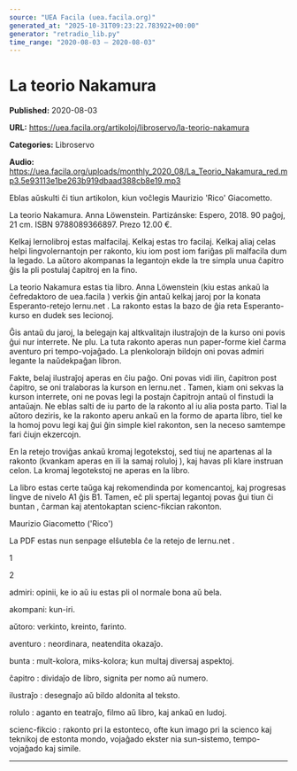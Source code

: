 ```yaml
---
source: "UEA Facila (uea.facila.org)"
generated_at: "2025-10-31T09:23:22.783922+00:00"
generator: "retradio_lib.py"
time_range: "2020-08-03 – 2020-08-03"
---
```



# La teorio Nakamura

**Published:** 2020-08-03

**URL:** https://uea.facila.org/artikoloj/libroservo/la-teorio-nakamura

**Categories:** Libroservo

**Audio:** https://uea.facila.org/uploads/monthly_2020_08/La_Teorio_Nakamura_red.mp3.5e93113e1be263b919dbaad388cb8e19.mp3

Eblas aŭskulti ĉi tiun artikolon, kiun voĉlegis Maurizio 'Rico' Giacometto.

La teorio Nakamura. Anna Löwenstein. Partizánske: Espero, 2018. 90 paĝoj, 21 cm. ISBN 9788089366897. Prezo 12.00 €.

Kelkaj lernolibroj estas malfacilaj. Kelkaj estas tro facilaj. Kelkaj aliaj celas helpi lingvolernantojn per rakonto, kiu iom post iom fariĝas pli malfacila dum la legado. La aŭtoro akompanas la legantojn ekde la tre simpla unua ĉapitro ĝis la pli postulaj ĉapitroj en la fino.

La teorio Nakamura estas tia libro. Anna Löwenstein (kiu estas ankaŭ la ĉefredaktoro de uea.facila ) verkis ĝin antaŭ kelkaj jaroj por la konata Esperanto-retejo lernu.net . La rakonto estas la bazo de ĝia reta Esperanto-kurso en dudek ses lecionoj.

Ĝis antaŭ du jaroj, la belegajn kaj altkvalitajn ilustraĵojn de la kurso oni povis ĝui nur interrete. Ne plu. La tuta rakonto aperas nun paper-forme kiel ĉarma aventuro pri tempo-vojaĝado. La plenkolorajn bildojn oni povas admiri legante la naŭdekpaĝan libron.

Fakte, belaj ilustraĵoj aperas en ĉiu paĝo. Oni povas vidi ilin, ĉapitron post ĉapitro, se oni tralaboras la kurson en lernu.net . Tamen, kiam oni sekvas la kurson interrete, oni ne povas legi la postajn ĉapitrojn antaŭ ol finstudi la antaŭajn. Ne eblas salti de iu parto de la rakonto al iu alia posta parto. Tial la aŭtoro deziris, ke la rakonto aperu ankaŭ en la formo de aparta libro, tiel ke la homoj povu legi kaj ĝui ĝin simple kiel rakonton, sen la neceso samtempe fari ĉiujn ekzercojn.

En la retejo troviĝas ankaŭ kromaj legotekstoj, sed tiuj ne apartenas al la rakonto (kvankam aperas en ili la samaj roluloj ), kaj havas pli klare instruan celon. La kromaj legotekstoj ne aperas en la libro.

La libro estas certe taŭga kaj rekomendinda por komencantoj, kaj progresas lingve de nivelo A1 ĝis B1. Tamen, eĉ pli spertaj legantoj povas ĝui tiun ĉi buntan , ĉarman kaj atentokaptan scienc-fikcian rakonton.

Maurizio Giacometto ('Rico')

La PDF estas nun senpage elŝutebla ĉe la retejo de lernu.net .

1

2

admiri: opinii, ke io aŭ iu estas pli ol normale bona aŭ bela.

akompani: kun-iri.

aŭtoro: verkinto, kreinto, farinto.

aventuro : neordinara, neatendita okazaĵo.

bunta : mult-kolora, miks-kolora; kun multaj diversaj aspektoj.

ĉapitro : dividaĵo de libro, signita per nomo aŭ numero.

ilustraĵo : desegnaĵo aŭ bildo aldonita al teksto.

rolulo : aganto en teatraĵo, filmo aŭ libro, kaj ankaŭ en ludoj.

scienc-fikcio : rakonto pri la estonteco, ofte kun imago pri la scienco kaj teknikoj de estonta mondo, vojaĝado ekster nia sun-sistemo, tempo-vojaĝado kaj simile.


---
